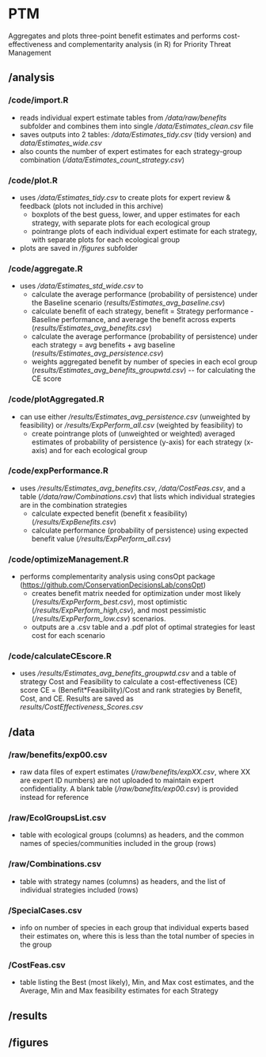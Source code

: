 # PTM
Aggregates and plots three-point benefit estimates and performs cost-effectiveness and complementarity analysis (in R) for Priority Threat Management

## /analysis
### /code/import.R
* reads individual expert estimate tables from */data/raw/benefits* subfolder and combines them into single */data/Estimates_clean.csv* file
* saves outputs into 2 tables: */data/Estimates_tidy.csv* (tidy version) and *data/Estimates_wide.csv*
* also counts the number of expert estimates for each strategy-group combination (*/data/Estimates_count_strategy.csv*)

### /code/plot.R
* uses */data/Estimates_tidy.csv* to create plots for expert review & feedback (plots not included in this archive)
  * boxplots of the best guess, lower, and upper estimates for each strategy, with separate plots for each ecological group
  * pointrange plots of each individual expert estimate for each strategy, with separate plots for each ecological group
* plots are saved in */figures* subfolder

### /code/aggregate.R
* uses */data/Estimates_std_wide.csv* to
  * calculate the average performance (probability of persistence) under the Baseline scenario (*results/Estimates_avg_baseline.csv*)
  * calculate benefit of each strategy, benefit = Strategy performance - Baseline performance, and average the benefit across experts (*results/Estimates_avg_benefits.csv*)
  * calculate the average performance (probability of persistence) under each strategy = avg benefits + avg baseline (*results/Estimates_avg_persistence.csv*)
  * weights aggregated benefit by number of species in each ecol group (*results/Estimates_avg_benefits_groupwtd.csv*) -- for calculating the CE score
  
### /code/plotAggregated.R
* can use either */results/Estimates_avg_persistence.csv* (unweighted by feasibility) or */results/ExpPerform_all.csv* (weighted by feasibility) to
  * create pointrange plots of (unweighted or weighted) averaged estimates of probability of persistence (y-axis) for each strategy (x-axis) and for each ecological group
  
### /code/expPerformance.R
* uses */results/Estimates_avg_benefits.csv*, */data/CostFeas.csv*, and a table (*/data/raw/Combinations.csv*) that lists which individual strategies are in the combination strategies 
  * calculate expected benefit (benefit x feasibility) (*/results/ExpBenefits.csv*)
  * calculate performance (probability of persistence) using expected benefit value (*/results/ExpPerform_all.csv*)

### /code/optimizeManagement.R
* performs complementarity analysis using consOpt package (https://github.com/ConservationDecisionsLab/consOpt)
  * creates benefit matrix needed for optimization under most likely (*/results/ExpPerform_best.csv*), most optimistic (*/results/ExpPerform_high,csv*), and most pessimistic (*/results/ExpPerform_low.csv*) scenarios.
  * outputs are a .csv table and a .pdf plot of optimal strategies for least cost for each scenario
  
### /code/calculateCEscore.R
* uses */results/Estimates_avg_benefits_groupwtd.csv* and a table of strategy Cost and Feasibility to calculate a cost-effectiveness (CE) score 
    CE = (Benefit*Feasibility)/Cost 
    and rank strategies by Benefit, Cost, and CE. Results are saved as *results/CostEffectiveness_Scores.csv*

## /data
### /raw/benefits/exp00.csv
* raw data files of expert estimates (*/raw/benefits/expXX.csv*, where XX are expert ID numbers) are not uploaded to maintain expert confidentiality. A blank table (*/raw/banefits/exp00.csv*) is provided instead for reference

### /raw/EcolGroupsList.csv
* table with ecological groups (columns) as headers, and the common names of species/communities included in the group (rows)

### /raw/Combinations.csv
* table with strategy names (columns) as headers, and the list of individual strategies included (rows)

### /SpecialCases.csv
* info on number of species in each group that individual experts based their estimates on, where this is less than the total number of species in the group

### /CostFeas.csv
* table listing the Best (most likely), Min, and Max cost estimates, and the Average, Min and Max feasibility estimates for each Strategy

## /results

## /figures
